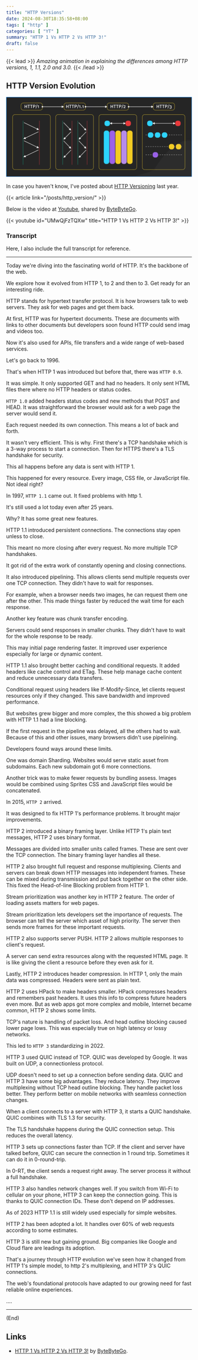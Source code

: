 ```yaml
---
title: "HTTP Versions"
date: 2024-08-30T18:35:58+08:00
tags: [ "http" ]
categories: [ "YT" ]
summary: "HTTP 1 Vs HTTP 2 Vs HTTP 3!"
draft: false
---
```

{{< lead >}}
*Amazing animation in explaining the differences among HTTP versions, 1, 1.1, 2.0 and 3.0.*
{{< /lead >}}

## HTTP Version Evolution

![HTTP Version Evolution](/images/http_version_evolution.png)

In case you haven't know, I've posted about [HTTP Versioning](/posts/http_version/) last year.

{{< article link="/posts/http_version/" >}}

Below is the video at [Youtube](https://www.youtube.com/watch?v=UMwQjFzTQXw), shared by [ByteByteGo](https://www.youtube.com/@ByteByteGo).

{{< youtube id="UMwQjFzTQXw" title="HTTP 1 Vs HTTP 2 Vs HTTP 3!" >}}

### Transcript

Here, I also include the full transcript for reference.

----

Today we're diving into the fascinating world of HTTP. 
It's the backbone of the web. 

We explore how it evolved from HTTP 1, to 2 and then to 3. 
Get ready for an interesting ride.

HTTP stands for hypertext transfer protocol.
It is how browsers talk to web servers.
They ask for web pages and get them back.

At first, HTTP was for hypertext documents. 
These are documents with links to other documents but developers soon found HTTP could send imag and videos too.

Now it's also used for APIs, file transfers and a wide range of web-based services. 

Let's go back to 1996.

That's when HTTP 1 was introduced but before that, there was `HTTP 0.9`. 

It was simple. 
It only supported GET and had no headers.
It only sent HTML files there where no HTTP headers or status codes. 

`HTTP 1.0` added headers status codes and new methods that POST and HEAD.
It was straightforward the browser would ask for a web page the server would send it.

Each request needed its own connection. 
This means a lot of back and forth. 

It wasn't very efficient.
This is why. 
First there's a TCP handshake which is a 3-way process to start a connection. 
Then for HTTPS there's a TLS handshake for security.

This all happens before any data is sent with HTTP 1.

This happened for every resource. 
Every image, CSS file, or JavaScript file. 
Not ideal right? 

In 1997, `HTTP 1.1` came out.
It fixed problems with http 1. 

It's still used a lot today even after 25 years. 

Why? 
It has some great new features.

HTTP 1.1 introduced persistent connections. 
The connections stay open unless to close.

This meant no more closing after every request.
No more multiple TCP handshakes.

It got rid of the extra work of constantly opening and closing connections. 

It also introduced pipelining. 
This allows clients send multiple requests over one TCP connection. 
They didn't have to wait for responses.

For example, when a browser needs two images, he can request them one after the other.
This made things faster by reduced the wait time for each response. 

Another key feature was chunk transfer encoding.

Servers could send responses in smaller chunks. 
They didn't have to wait for the whole response to be ready. 

This may initial page rendering faster. 
It improved user experience especially for large or dynamic content. 

HTTP 1.1 also brought better caching and conditional requests. 
It added headers like cache control and ETag.
These help manage cache content and reduce unnecessary data transfers. 

Conditional request using headers like If-Modify-Since, let clients request resources only if they changed.
This save bandwidth and improved performance. 

But websites grew bigger and more complex, the this showed a big problem with HTTP 1.1 had a line blocking.

If the first request in the pipeline was delayed, all the others had to wait. 
Because of this and other issues, many browsers didn't use pipelining.

Developers found ways around these limits.

One was domain Sharding. 
Websites would serve static asset from subdomains.
Each new subdomain got 6 more connections.

Another trick was to make fewer requests by bundling assess. 
Images would be combined using Sprites CSS and JavaScript files would be concatenated.

In 2015, `HTTP 2` arrived.

It was designed to fix HTTP 1's performance problems.
It brought major improvements. 

HTTP 2 introduced a binary framing layer. 
Unlike HTTP 1's plain text messages, HTTP 2 uses binary format.

Messages are divided into smaller units called frames.
These are sent over the TCP connection.
The binary framing layer handles all these.

HTTP 2 also brought full request and response multiplexing.
Clients and servers can break down HTTP messages into independent frames.
These can be mixed during transmission and put back together on the other side. 
This fixed the Head-of-line Blocking problem from HTTP 1.

Stream prioritization was another key in HTTP 2 feature. 
The order of loading assets matters for web pages. 

Stream prioritization lets developers set the importance of requests.
The browser can tell the server which asset of high priority. 
The server then sends more frames for these important requests.

HTTP 2 also supports server PUSH. 
HTTP 2 allows multiple responses to client's request.

A server can send extra resources along with the requested HTML page.
It is like giving the client a resource before they even ask for it.

Lastly, HTTP 2 introduces header compression.
In HTTP 1, only the main data was compressed. 
Headers were sent as plain text. 

HTTP 2 uses HPack to make headers smaller. 
HPack compresses headers and remembers past headers.
It uses this info to compress future headers even more.
But as web apps got more complex and mobile, Internet became common, HTTP 2 shows some limits. 

TCP's nature is handling of packet loss.
And head outline blocking caused lower page lows. 
This was especially true on high latency or lossy networks. 

This led to `HTTP 3` standardizing in 2022.

HTTP 3 used QUIC instead of TCP.
QUIC was developed by Google.
It was built on UDP, a connectionless protocol. 

UDP doesn't need to set up a connection before sending data. 
QUIC and HTTP 3 have some big advantages. 
They reduce latency.
They improve multiplexing without TCP head outline blocking. 
They handle packet loss better. 
They perform better on mobile networks with seamless connection changes.

When a client connects to a server with HTTP 3, it starts a QUIC handshake.
QUIC combines with TLS 1.3 for security.

The TLS handshake happens during the QUIC connection setup.
This reduces the overall latency. 

HTTP 3 sets up connections faster than TCP. 
If the client and server have talked before, QUIC can secure the connection in 1 round trip.
Sometimes it can do it in 0-round-trip. 

In 0-RT, the client sends a request right away. 
The server process it without a full handshake.

HTTP 3 also handles network changes well.
If you switch from Wi-Fi to cellular on your phone, HTTP 3 can keep the connection going. 
This is thanks to QUIC connection IDs.
These don't depend on IP addresses.

As of 2023 HTTP 1.1 is still widely used especially for simple websites.

HTTP 2 has been adopted a lot. 
It handles over 60% of web requests according to some estimates.

HTTP 3 is still new but gaining ground. 
Big companies like Google and Cloud flare are leadings its adoption.

That's a journey through HTTP evolution we've seen how it changed from HTTP 1's simple model, to http 2's multiplexing, and HTTP 3's QUIC connections. 

The web's foundational protocols have adapted to our growing need for fast reliable online experiences.

....

----
(End)

## Links 

 - [HTTP 1 Vs HTTP 2 Vs HTTP 3!](https://www.youtube.com/watch?v=UMwQjFzTQXw) by [ByteByteGo](https://www.youtube.com/@ByteByteGo).
